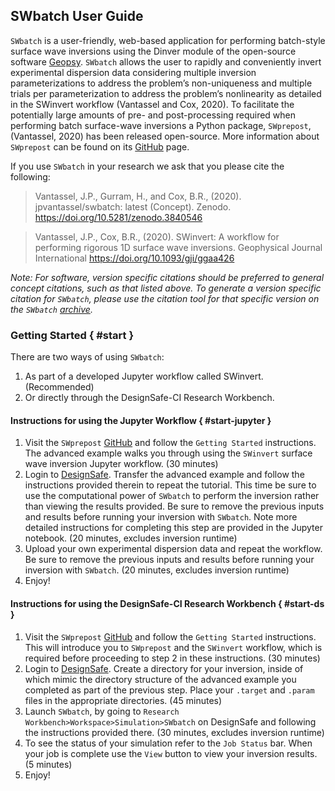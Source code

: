 ## SWbatch User Guide

<code>SWbatch</code> is a user-friendly, web-based application for performing batch-style surface wave inversions using the Dinver module of the open-source software <a href="http://geopsy.org/" rel="nofollow">Geopsy</a>. <code>SWbatch</code> allows the user to rapidly and conveniently invert experimental dispersion data considering multiple inversion parameterizations to address the problem’s non-uniqueness and multiple trials per parameterization to address the problem’s nonlinearity as detailed in the SWinvert workflow (Vantassel and Cox, 2020). To facilitate the potentially large amounts of pre- and post-processing required when performing batch surface-wave inversions a Python package, <code>SWprepost</code>, (Vantassel, 2020) has been released open-source. More information about <code>SWprepost</code> can be found on its <a href="https://github.com/jpvantassel/swprepost">GitHub</a> page.

If you use <code>SWbatch</code> in your research we ask that you please cite the following:

<blockquote>
Vantassel, J.P., Gurram, H., and Cox, B.R., (2020). jpvantassel/swbatch: latest (Concept). Zenodo. <a href="https://doi.org/10.5281/zenodo.3840546" rel="nofollow">https://doi.org/10.5281/zenodo.3840546</a>
</blockquote>

<blockquote>
Vantassel, J.P., Cox, B.R., (2020). SWinvert: A workflow for performing rigorous 1D surface wave inversions. Geophysical Journal International <a href="https://doi.org/10.1093/gji/ggaa426" rel="nofollow">https://doi.org/10.1093/gji/ggaa426</a>
</blockquote>

<em>Note: For software, version specific citations should be preferred to general concept citations, such as that listed above. To generate a version specific citation for <code>SWbatch</code>, please use the citation tool for that specific version on the <code>SWbatch</code> <a href="https://zenodo.org/badge/latestdoi/240935736" rel="nofollow">archive</a>.</em>

### Getting Started { #start }

There are two ways of using <code>SWbatch</code>:

<ol>
	<li>As part of a developed Jupyter workflow called SWinvert. (Recommended)</li>
	<li>Or directly through the DesignSafe-CI Research Workbench.</li>
</ol>

#### Instructions for using the Jupyter Workflow { #start-jupyter }

<ol>
	<li>Visit the <code>SWprepost</code> <a href="https://github.com/jpvantassel/swprepost">GitHub</a> and follow the <code>Getting Started</code> instructions. The advanced example walks you through using the <code>SWinvert</code> surface wave inversion Jupyter workflow. (30 minutes)</li>
	<li>Login to <a href="https://www.designsafe-ci.org/" rel="nofollow">DesignSafe</a>. Transfer the advanced example and follow the instructions provided therein to repeat the tutorial. This time be sure to use the computational power of <code>SWbatch</code> to perform the inversion rather than viewing the results provided. Be sure to remove the previous inputs and results before running your inversion with <code>SWbatch</code>. Note more detailed instructions for completing this step are provided in the Jupyter notebook. (20 minutes, excludes inversion runtime)</li>
	<li>Upload your own experimental dispersion data and repeat the workflow. Be sure to remove the previous inputs and results before running your inversion with <code>SWbatch</code>. (20 minutes, excludes inversion runtime)</li>
	<li>Enjoy!</li>
</ol>

#### Instructions for using the DesignSafe-CI Research Workbench { #start-ds }

<ol>
	<li>Visit the <code>SWprepost</code> <a href="https://github.com/jpvantassel/swprepost">GitHub</a> and follow the <code>Getting Started</code> instructions. This will introduce you to <code>SWprepost</code> and the <code>SWinvert</code> workflow, which is required before proceeding to step 2 in these instructions. (30 minutes)</li>
	<li>Login to <a href="https://www.designsafe-ci.org/" rel="nofollow">DesignSafe</a>. Create a directory for your inversion, inside of which mimic the directory structure of the advanced example you completed as part of the previous step. Place your <code>.target</code> and <code>.param</code> files in the appropriate directories. (45 minutes)</li>
	<li>Launch <code>SWbatch</code>, by going to <code>Research Workbench&gt;Workspace&gt;Simulation&gt;SWbatch</code> on DesignSafe and following the instructions provided there. (30 minutes, excludes inversion runtime)</li>
	<li>To see the status of your simulation refer to the <code>Job Status</code> bar. When your job is complete use the <code>View</code> button to view your inversion results. (5 minutes)</li>
	<li>Enjoy!</li>
</ol>

